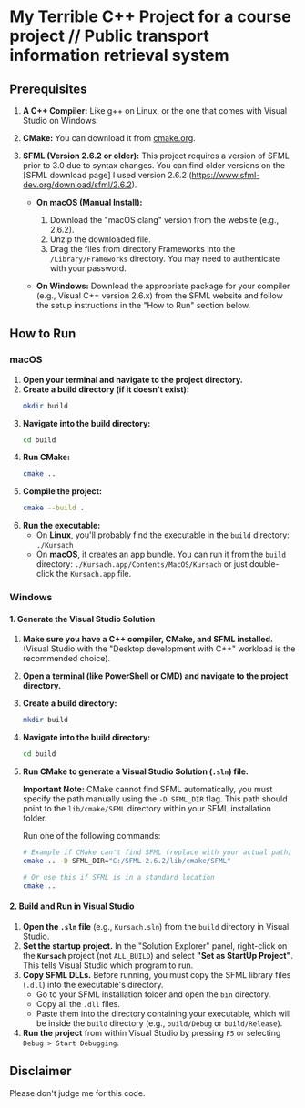 # My Terrible C++ Project for a course project // Public transport information retrieval system

## Prerequisites

1.  **A C++ Compiler:** Like g++ on Linux, or the one that comes with Visual Studio on Windows.
2.  **CMake:** You can download it from [cmake.org](https://cmake.org/download/).
3.  **SFML (Version 2.6.2 or older):** This project requires a version of SFML prior to 3.0 due to syntax changes. You can find older versions on the [SFML download page] I used version 2.6.2 (https://www.sfml-dev.org/download/sfml/2.6.2).

    *   **On macOS (Manual Install):**
        1.  Download the "macOS clang" version from the website (e.g., 2.6.2).
        2.  Unzip the downloaded file.
        3.  Drag the files from directory Frameworks into the `/Library/Frameworks` directory. You may need to authenticate with your password.

    *   **On Windows:** Download the appropriate package for your compiler (e.g., Visual C++ version 2.6.x) from the SFML website and follow the setup instructions in the "How to Run" section below.

## How to Run

### macOS

1.  **Open your terminal and navigate to the project directory.**
2.  **Create a build directory (if it doesn't exist):**
    ```bash
    mkdir build
    ```
3.  **Navigate into the build directory:**
    ```bash
    cd build
    ```
4.  **Run CMake:**
    ```bash
    cmake ..
    ```
5.  **Compile the project:**
    ```bash
    cmake --build .
    ```
6.  **Run the executable:**
    *   On **Linux**, you'll probably find the executable in the `build` directory: `./Kursach`
    *   On **macOS**, it creates an app bundle. You can run it from the `build` directory: `./Kursach.app/Contents/MacOS/Kursach` or just double-click the `Kursach.app` file.

### Windows

#### 1. Generate the Visual Studio Solution

1.  **Make sure you have a C++ compiler, CMake, and SFML installed.** (Visual Studio with the "Desktop development with C++" workload is the recommended choice).
2.  **Open a terminal (like PowerShell or CMD) and navigate to the project directory.**
3.  **Create a build directory:**
    ```bash
    mkdir build
    ```
4.  **Navigate into the build directory:**
    ```bash
    cd build
    ```
5.  **Run CMake to generate a Visual Studio Solution (`.sln`) file.**

    **Important Note:** CMake cannot find SFML automatically, you must specify the path manually using the `-D SFML_DIR` flag. This path should point to the `lib/cmake/SFML` directory within your SFML installation folder.

    Run one of the following commands:
    ```bash
    # Example if CMake can't find SFML (replace with your actual path)
    cmake .. -D SFML_DIR="C:/SFML-2.6.2/lib/cmake/SFML"

    # Or use this if SFML is in a standard location
    cmake ..
    ```

#### 2. Build and Run in Visual Studio

1.  **Open the `.sln` file** (e.g., `Kursach.sln`) from the `build` directory in Visual Studio.
2.  **Set the startup project.** In the "Solution Explorer" panel, right-click on the **`Kursach`** project (not `ALL_BUILD`) and select **"Set as StartUp Project"**. This tells Visual Studio which program to run.
3.  **Copy SFML DLLs.** Before running, you must copy the SFML library files (`.dll`) into the executable's directory.
    *   Go to your SFML installation folder and open the `bin` directory.
    *   Copy all the `.dll` files.
    *   Paste them into the directory containing your executable, which will be inside the `build` directory (e.g., `build/Debug` or `build/Release`).
4.  **Run the project** from within Visual Studio by pressing `F5` or selecting `Debug > Start Debugging`.

## Disclaimer
Please don't judge me for this code.
